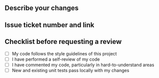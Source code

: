 ## Describe your changes

## Issue ticket number and link

## Checklist before requesting a review
- [ ] My code follows the style guidelines of this project
- [ ] I have performed a self-review of my code
- [ ] I have commented my code, particularly in hard-to-understand areas
- [ ] New and existing unit tests pass locally with my changes